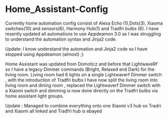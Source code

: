# Home_Assistant-Config

Currently home automation config consist of Alexa Echo (1),Dots(3), Xiaoma switches(10) and sensors(6), Harmony Hub(1) and Tradfri bulbs (6). I have resently updated all automations to use Appdeamon 3.0 as I was struggling to understand the automation syntax and Jinja2 code.

Update: I know understand the automation and Jinja2 code so I have stopped using Appdeamon (almost) ;)

Home Assistant was updated from Domoticz and before that LightwaveRf so I have a legacy Dimmer commands (Bright, Relaxed and Dark) for the living room. Living room had 6 lights on a single Lightwaverf Dimmer  switch , with the introduction  of Tradfri bulbs  I have now split the living room into living room and dining room , replaced the Lightwaverf Dimmer  switch with a Xiaomi switch and dimming is now done directly on the Tradfri bulbs via home assistant light groups. 

Update : Managed to combine everything onto one Xiaomi v3 hub so Tradri and Xiaomi all linked and Tradfri hub is ebayed 






